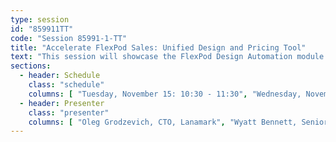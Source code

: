```yaml
---
type: session
id: "859911TT"
code: "Session 85991-1-TT"
title: "Accelerate FlexPod Sales: Unified Design and Pricing Tool"
text: "This session will showcase the FlexPod Design Automation module for NetApp Lanamark One. The new module automates design, configuration and pricing of FlexPod and NetApp storage solutions."
sections:
  - header: Schedule
    class: "schedule"
    columns: [ "Tuesday, November 15: 10:30 - 11:30", "Wednesday, November 16: 9:00 - 10:00" ]
  - header: Presenter
    class: "presenter"
    columns: [ "Oleg Grodzevich, CTO, Lanamark", "Wyatt Bennett, Senior Product Manager, NetApp" ]
---
```

